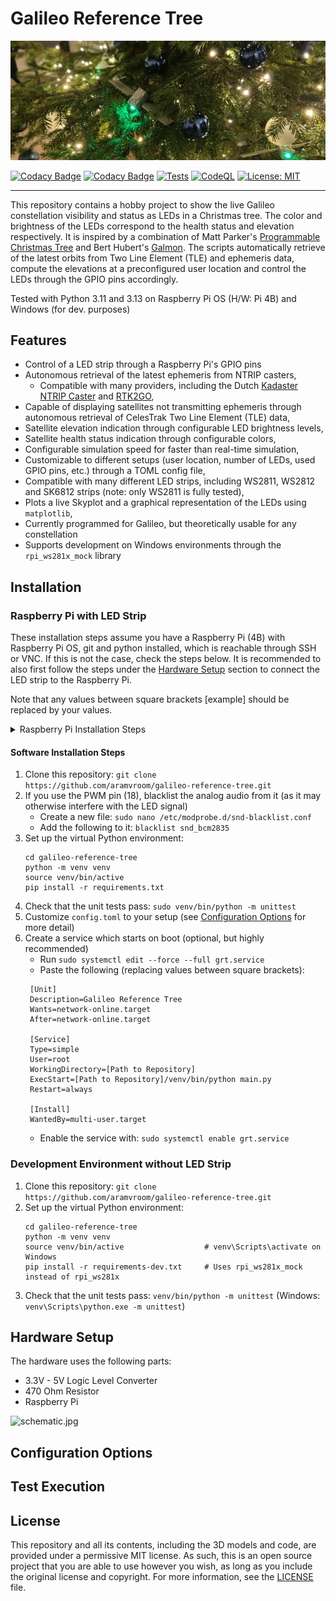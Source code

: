 # Galileo Reference Tree
![](docs/galileo-reference-tree-banner.jpg)

[![Codacy Badge](https://app.codacy.com/project/badge/Coverage/0c4421a15b7c4559b53c6ef5839fa138)](https://app.codacy.com/gh/aramvroom/galileo-reference-tree/dashboard?utm_source=gh&utm_medium=referral&utm_content=&utm_campaign=Badge_coverage)
[![Codacy Badge](https://app.codacy.com/project/badge/Grade/0c4421a15b7c4559b53c6ef5839fa138)](https://app.codacy.com/gh/aramvroom/galileo-reference-tree/dashboard?utm_source=gh&utm_medium=referral&utm_content=&utm_campaign=Badge_grade)
[![Tests](https://github.com/aramvroom/galileo-reference-tree/actions/workflows/tests.yml/badge.svg?branch=main)](https://github.com/aramvroom/galileo-reference-tree/actions/workflows/tests.yml)
[![CodeQL](https://github.com/aramvroom/galileo-reference-tree/actions/workflows/github-code-scanning/codeql/badge.svg)](https://github.com/aramvroom/galileo-reference-tree/actions/workflows/github-code-scanning/codeql)
[![License: MIT](https://img.shields.io/badge/License-MIT-yellow.svg)](https://opensource.org/licenses/MIT)

---

This repository contains a hobby project to show the live Galileo constellation visibility and status as LEDs in a Christmas tree. The color and brightness of the LEDs correspond to the health status and elevation respectively. It is inspired by a combination of Matt Parker's [Programmable Christmas Tree](https://www.youtube.com/watch?v=TvlpIojusBE) and Bert Hubert's [Galmon](https://galmon.eu/). 
The scripts automatically retrieve of the latest orbits from Two Line Element (TLE) and ephemeris data, compute the elevations at a preconfigured user location and control the LEDs through the GPIO pins accordingly.

Tested with Python 3.11 and 3.13 on Raspberry Pi OS (H/W: Pi 4B) and Windows (for dev. purposes)
## Features

* Control of a LED strip through a Raspberry Pi's GPIO pins
* Autonomous retrieval of the latest ephemeris from NTRIP casters,
  * Compatible with many providers, including the Dutch [Kadaster NTRIP Caster](http://monitor.use-snip.com/?hostUrl=ntrip.kadaster.nl&port=2101) and [RTK2GO](http://monitor.use-snip.com/?hostUrl=rtk2go.com&port=2101),
* Capable of displaying satellites not transmitting ephemeris through autonomous retrieval of CelesTrak Two Line Element (TLE) data,
* Satellite elevation indication through configurable LED brightness levels,
* Satellite health status indication through configurable colors,
* Configurable simulation speed for faster than real-time simulation,
* Customizable to different setups (user location, number of LEDs, used GPIO pins, etc.) through a TOML config file,
* Compatible with many different LED strips, including WS2811, WS2812 and SK6812 strips (note: only WS2811 is fully tested),
* Plots a live Skyplot and a graphical representation of the LEDs using `matplotlib`,
* Currently programmed for Galileo, but theoretically usable for any constellation
* Supports development on Windows environments through the `rpi_ws281x_mock` library

## Installation
### Raspberry Pi with LED Strip
These installation steps assume you have a Raspberry Pi (4B) with Raspberry Pi OS, git and python installed, which is reachable through SSH or VNC. If this is not the case, check the steps below. 
It is recommended to also first follow the steps under the [Hardware Setup](#hardware-setup) section to connect the LED strip to the Raspberry Pi.

Note that any values between square brackets [example] should be replaced by your values.
<details><summary>Raspberry Pi Installation Steps</summary>

1. Download the [Raspberry Pi Imager](https://www.raspberrypi.com/software/)
2. Install Raspberry Pi OS on an SD card using the following settings:
   - Raspberry Pi Device: [your Raspberry Pi version]
   - Operating System: Raspberry Pi OS (64-bit)
   - Storage: [your storage device]
   - Preconfigure the username, password and wireless lan
   - Go to the Services tab and enable SSH
3. Slot the SD card into the Pi, power it up and connect using ssh `ssh [username]@[ip_address]`
   - _Note: can check the IP through your router for example_
4. Optional: set up VNC:
   - Run `sudo raspi-config`
   - Go to Interface options, and enable VNC
5. Ensure git and python are installed: `sudo apt-get install git python`  

Your Pi is now ready to continue to the following steps.
</details>

#### Software Installation Steps
1. Clone this repository: `git clone https://github.com/aramvroom/galileo-reference-tree.git`
1. If you use the PWM pin (18), blacklist the analog audio from it (as it may otherwise interfere with the LED signal)
   - Create a new file: `sudo nano /etc/modprobe.d/snd-blacklist.conf`
   - Add the following to it: `blacklist snd_bcm2835`
1. Set up the virtual Python environment:
    ```
    cd galileo-reference-tree
    python -m venv venv
    source venv/bin/active
    pip install -r requirements.txt
    ```
1. Check that the unit tests pass: `sudo venv/bin/python -m unittest`
1. Customize `config.toml` to your setup (see [Configuration Options](#configuration-options) for more detail)
1. Create a service which starts on boot (optional, but highly recommended)
   - Run `sudo systemctl edit --force --full grt.service`
   - Paste the following (replacing values between square brackets): 
   ```
    [Unit]
    Description=Galileo Reference Tree
    Wants=network-online.target
    After=network-online.target
    
    [Service]
    Type=simple
    User=root
    WorkingDirectory=[Path to Repository]
    ExecStart=[Path to Repository]/venv/bin/python main.py
    Restart=always
    
    [Install]
    WantedBy=multi-user.target    
    ```
   - Enable the service with: `sudo systemctl enable grt.service`

### Development Environment without LED Strip
1. Clone this repository: `git clone https://github.com/aramvroom/galileo-reference-tree.git`
1. Set up the virtual Python environment:
    ```
   cd galileo-reference-tree
   python -m venv venv       
   source venv/bin/active                  # venv\Scripts\activate on Windows
   pip install -r requirements-dev.txt     # Uses rpi_ws281x_mock instead of rpi_ws281x
    ```
1. Check that the unit tests pass: `venv/bin/python -m unittest` (Windows: `venv\Scripts\python.exe -m unittest`)

## Hardware Setup
The hardware uses the following parts:
- 3.3V - 5V Logic Level Converter
- 470 Ohm Resistor
- Raspberry Pi 

![schematic.jpg](docs/schematic.jpg)

## Configuration Options

## Test Execution

## License

This repository and all its contents, including the 3D models and code, are provided under a permissive MIT license. As such, this is an open source project that you are able to use however you wish, as long as you include the original license and copyright. For more information, see the [LICENSE](LICENSE) file.
